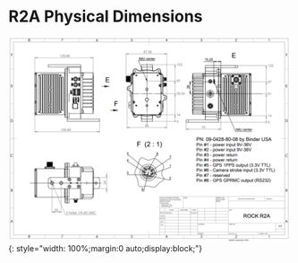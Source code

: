 # R2A Physical Dimensions

![R2a Diagram](../img/r2a-dimensions.png){: style="width: 100%;margin:0 auto;display:block;"}